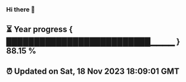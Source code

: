 ### Hi there 👋
⏳ Year progress { ██████████████████████████▁▁▁▁ } 88.15 %
---
⏰ Updated on Sat, 18 Nov 2023 18:09:01 GMT
---
